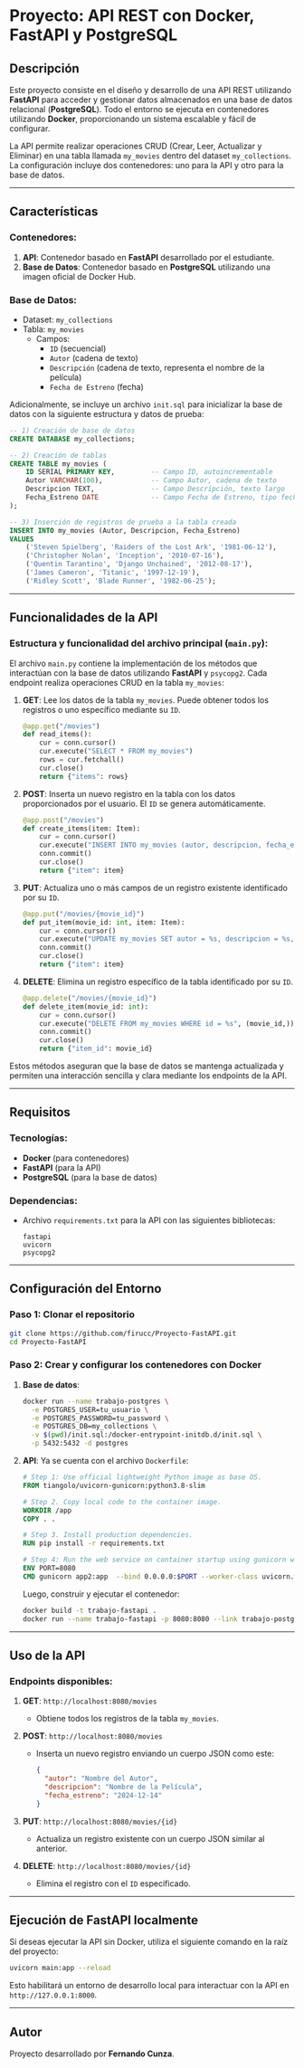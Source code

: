 # Proyecto: API REST con Docker, FastAPI y PostgreSQL

## Descripción
Este proyecto consiste en el diseño y desarrollo de una API REST utilizando **FastAPI** para acceder y gestionar datos almacenados en una base de datos relacional (**PostgreSQL**). Todo el entorno se ejecuta en contenedores utilizando **Docker**, proporcionando un sistema escalable y fácil de configurar.

La API permite realizar operaciones CRUD (Crear, Leer, Actualizar y Eliminar) en una tabla llamada `my_movies` dentro del dataset `my_collections`. La configuración incluye dos contenedores: uno para la API y otro para la base de datos.

---

## Características

### Contenedores:
1. **API**: Contenedor basado en **FastAPI** desarrollado por el estudiante.
2. **Base de Datos**: Contenedor basado en **PostgreSQL** utilizando una imagen oficial de Docker Hub.

### Base de Datos:
- Dataset: `my_collections`
- Tabla: `my_movies`
  - Campos:
    - `ID` (secuencial)
    - `Autor` (cadena de texto)
    - `Descripción` (cadena de texto, representa el nombre de la película)
    - `Fecha de Estreno` (fecha)

Adicionalmente, se incluye un archivo `init.sql` para inicializar la base de datos con la siguiente estructura y datos de prueba:

```sql
-- 1) Creación de base de datos
CREATE DATABASE my_collections;

-- 2) Creación de tablas
CREATE TABLE my_movies (
    ID SERIAL PRIMARY KEY,         -- Campo ID, autoincrementable
    Autor VARCHAR(100),            -- Campo Autor, cadena de texto
    Descripcion TEXT,              -- Campo Descripción, texto largo
    Fecha_Estreno DATE             -- Campo Fecha de Estreno, tipo fecha
);

-- 3) Inserción de registros de prueba a la tabla creada
INSERT INTO my_movies (Autor, Descripcion, Fecha_Estreno)
VALUES 
    ('Steven Spielberg', 'Raiders of the Lost Ark', '1981-06-12'),
    ('Christopher Nolan', 'Inception', '2010-07-16'),
    ('Quentin Tarantino', 'Django Unchained', '2012-08-17'),
    ('James Cameron', 'Titanic', '1997-12-19'),
    ('Ridley Scott', 'Blade Runner', '1982-06-25');
```

---

## Funcionalidades de la API

### Estructura y funcionalidad del archivo principal (`main.py`):
El archivo `main.py` contiene la implementación de los métodos que interactúan con la base de datos utilizando **FastAPI** y `psycopg2`. Cada endpoint realiza operaciones CRUD en la tabla `my_movies`:

1. **GET**: Lee los datos de la tabla `my_movies`. Puede obtener todos los registros o uno específico mediante su `ID`.
   ```python
   @app.get("/movies")
   def read_items():
       cur = conn.cursor()
       cur.execute("SELECT * FROM my_movies")
       rows = cur.fetchall()
       cur.close()
       return {"items": rows}
   ```

2. **POST**: Inserta un nuevo registro en la tabla con los datos proporcionados por el usuario. El `ID` se genera automáticamente.
   ```python
   @app.post("/movies")
   def create_items(item: Item):
       cur = conn.cursor()
       cur.execute("INSERT INTO my_movies (autor, descripcion, fecha_estreno) VALUES (%s, %s, %s)", (item.autor, item.descripcion, item.fecha_estreno))
       conn.commit()
       cur.close()
       return {"item": item}
   ```

3. **PUT**: Actualiza uno o más campos de un registro existente identificado por su `ID`.
   ```python
   @app.put("/movies/{movie_id}")
   def put_item(movie_id: int, item: Item):
       cur = conn.cursor()
       cur.execute("UPDATE my_movies SET autor = %s, descripcion = %s, fecha_estreno = %s WHERE id = %s", (item.autor, item.descripcion, item.fecha_estreno, movie_id))
       conn.commit()
       cur.close()
       return {"item": item}
   ```

4. **DELETE**: Elimina un registro específico de la tabla identificado por su `ID`.
   ```python
   @app.delete("/movies/{movie_id}")
   def delete_item(movie_id: int):
       cur = conn.cursor()
       cur.execute("DELETE FROM my_movies WHERE id = %s", (movie_id,))
       conn.commit()
       cur.close()
       return {"item_id": movie_id}
   ```

Estos métodos aseguran que la base de datos se mantenga actualizada y permiten una interacción sencilla y clara mediante los endpoints de la API.

---

## Requisitos

### Tecnologías:
- **Docker** (para contenedores)
- **FastAPI** (para la API)
- **PostgreSQL** (para la base de datos)

### Dependencias:
- Archivo `requirements.txt` para la API con las siguientes bibliotecas:
  ```
  fastapi
  uvicorn
  psycopg2
  ```

---

## Configuración del Entorno

### Paso 1: Clonar el repositorio
```bash
git clone https://github.com/firucc/Proyecto-FastAPI.git
cd Proyecto-FastAPI
```

### Paso 2: Crear y configurar los contenedores con Docker
1. **Base de datos**:
    ```bash
    docker run --name trabajo-postgres \
      -e POSTGRES_USER=tu_usuario \
      -e POSTGRES_PASSWORD=tu_password \
      -e POSTGRES_DB=my_collections \
      -v $(pwd)/init.sql:/docker-entrypoint-initdb.d/init.sql \
      -p 5432:5432 -d postgres
    ```

2. **API**:
    Ya se cuenta con el archivo `Dockerfile`:
    ```dockerfile
    # Step 1: Use official lightweight Python image as base OS.
    FROM tiangolo/uvicorn-gunicorn:python3.8-slim

    # Step 2. Copy local code to the container image.
    WORKDIR /app
    COPY . .

    # Step 3. Install production dependencies.
    RUN pip install -r requirements.txt

    # Step 4: Run the web service on container startup using gunicorn webserver.
    ENV PORT=8080
    CMD gunicorn app2:app  --bind 0.0.0.0:$PORT --worker-class uvicorn.workers.UvicornWorker
    ```
    Luego, construir y ejecutar el contenedor:
    ```bash
    docker build -t trabajo-fastapi .
    docker run --name trabajo-fastapi -p 8080:8080 --link trabajo-postgres:db -d trabajo-fastapi
    ```

---

## Uso de la API

### Endpoints disponibles:
1. **GET**: `http://localhost:8080/movies`
   - Obtiene todos los registros de la tabla `my_movies`.

2. **POST**: `http://localhost:8080/movies`
   - Inserta un nuevo registro enviando un cuerpo JSON como este:
     ```json
     {
       "autor": "Nombre del Autor",
       "descripcion": "Nombre de la Película",
       "fecha_estreno": "2024-12-14"
     }
     ```

3. **PUT**: `http://localhost:8080/movies/{id}`
   - Actualiza un registro existente con un cuerpo JSON similar al anterior.

4. **DELETE**: `http://localhost:8080/movies/{id}`
   - Elimina el registro con el `ID` especificado.

---

## Ejecución de FastAPI localmente
Si deseas ejecutar la API sin Docker, utiliza el siguiente comando en la raíz del proyecto:
```bash
uvicorn main:app --reload
```
Esto habilitará un entorno de desarrollo local para interactuar con la API en `http://127.0.0.1:8000`.

---

## Autor
Proyecto desarrollado por **Fernando Cunza**.